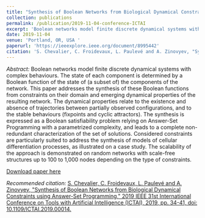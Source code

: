 ```yaml
---
title: "Synthesis of Boolean Networks from Biological Dynamical Constraints using Answer-Set Programming"
collection: publications
permalink: /publication/2019-11-04-conference-ICTAI
excerpt: 'Boolean networks model finite discrete dynamical systems with complex behaviours. The state of each component is determined by a Boolean function of the state of (a subset of) the components of the network. This paper addresses the synthesis of these Boolean functions from constraints on their domain and emerging dynamical properties of the resulting network. The dynamical properties relate to the existence and absence of trajectories between partially observed configurations, and to the stable behaviours (fixpoints and cyclic attractors). The synthesis is expressed as a Boolean satisfiability problem relying on Answer-Set Programming with a parametrized complexity, and leads to a complete non-redundant characterization of the set of solutions. Considered constraints are particularly suited to address the synthesis of models of cellular differentiation processes, as illustrated on a case study. The scalability of the approach is demonstrated on random networks with scale-free structures up to 100 to 1,000 nodes depending on the type of constraints.'
date: 2019-11-04
venue: 'Portland, OR, USA '
paperurl: 'https://ieeexplore.ieee.org/document/8995442'
citation: 'S. Chevalier, C. Froidevaux, L. Paulevé and A. Zinovyev, "Synthesis of Boolean Networks from Biological Dynamical Constraints using Answer-Set Programming," 2019 IEEE 31st International Conference on Tools with Artificial Intelligence (ICTAI), 2019, pp. 34-41, doi: 10.1109/ICTAI.2019.00014.'
---
```


*Abstract:* Boolean networks model finite discrete dynamical systems with complex behaviours. The state of each component is determined by a Boolean function of the state of (a subset of) the components of the network. This paper addresses the synthesis of these Boolean functions from constraints on their domain and emerging dynamical properties of the resulting network. The dynamical properties relate to the existence and absence of trajectories between partially observed configurations, and to the stable behaviours (fixpoints and cyclic attractors). The synthesis is expressed as a Boolean satisfiability problem relying on Answer-Set Programming with a parametrized complexity, and leads to a complete non-redundant characterization of the set of solutions. Considered constraints are particularly suited to address the synthesis of models of cellular differentiation processes, as illustrated on a case study. The scalability of the approach is demonstrated on random networks with scale-free structures up to 100 to 1,000 nodes depending on the type of constraints.

[Download paper here](http://stephaniechevalier.github.io/files/ictai19.pdf)

*Recommended citation:* [S. Chevalier, C. Froidevaux, L. Paulevé and A. Zinovyev, "Synthesis of Boolean Networks from Biological Dynamical Constraints using Answer-Set Programming," 2019 IEEE 31st International Conference on Tools with Artificial Intelligence (ICTAI), 2019, pp. 34-41, doi: 10.1109/ICTAI.2019.00014.](http://stephaniechevalier.github.io/files/ictai19.bib)
